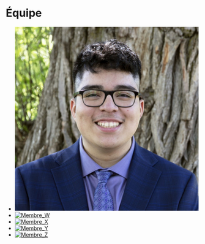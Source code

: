 # Équipe

<!-- Présentation des rôles et responsabilités de chacun des membres de l'équipe -->

* [![Membre_V](/10_equipe/membre_v/josh_00000.jpg)](membre_v/)
* [![Membre_W]()](membre_w/)
* [![Membre_X](https://github.com/Ethereal-Creators/Instrumentum/blob/main/10_equipe/membre_x/michael_00000.jpg)](membre_x/)
* [![Membre_Y](https://github.com/Ethereal-Creators/Instrumentum/blob/main/10_equipe/membre_y/pierreluc_00000.jpg)](membre_y/)
* [![Membre_Z](https://github.com/Ethereal-Creators/Instrumentum/blob/main/10_equipe/membre_z/maik_00000.jpg)](membre_Z/)

